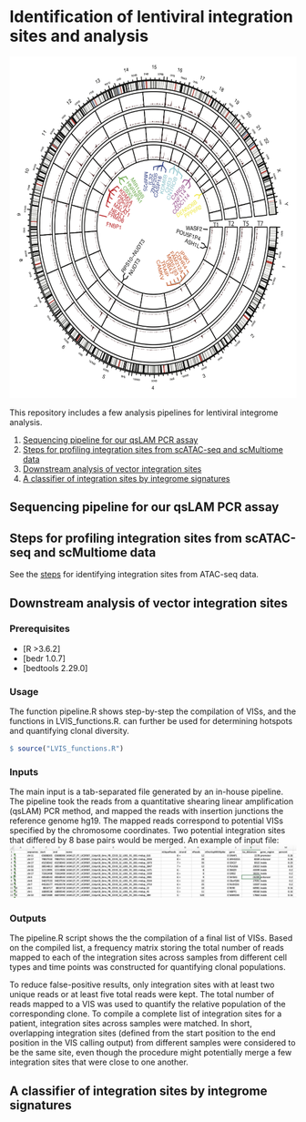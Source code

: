 # Identification of lentiviral integration sites and analysis
<img src="./img/track.png" width="600" height="600">


This repository includes a few analysis pipelines for lentiviral integrome analysis.
  <ol>
    <li><a href="#sequencing-pipeline-for-our-qsLAM-PCR-assay">Sequencing pipeline for our qsLAM PCR assay</a></li>
    <li><a href="#steps-for-profiling-integration-sites-from-scATAC-seq-and-scMultiome-data">Steps for profiling integration sites from scATAC-seq and scMultiome data</a></li>
    <li><a href="#Downstream-analysis-of-vector-integration-sites">Downstream analysis of vector integration sites</a></li>
    <li><a href="#A-classifier-of-integration-sites-by-integrome-signatures">A classifier of integration sites by integrome signatures</a></li>
  </ol>



## Sequencing pipeline for our qsLAM PCR assay

## Steps for profiling integration sites from scATAC-seq and scMultiome data

See the [steps](https://github.com/jyyulab/LVIS_pipeline/blob/master/steps_profile_VIS_scMultiome.md) for identifying integration sites from ATAC-seq data.


## Downstream analysis of vector integration sites

### Prerequisites
  * [R >3.6.2]
  * [bedr 1.0.7]
  * [bedtools 2.29.0]

### Usage
The function pipeline.R shows step-by-step the compilation of VISs, and the functions in LVIS_functions.R. can further be used for determining hotspots and quantifying clonal diversity.

```R
$ source("LVIS_functions.R")
```

### Inputs
The main input is a tab-separated file generated by an in-house pipeline. The pipeline took the reads from a quantitative shearing linear amplification (qsLAM) PCR method, and mapped the reads with insertion junctions the reference genome hg19. The mapped reads correspond to potential VISs specified by the chromosome coordinates. Two potential integration sites that differed by 8 base pairs would be merged. 
An example of input file:
![picture2](./img/sample_input.png)

### Outputs
The pipeline.R script shows the the compilation of a final list of VISs. Based on the compiled list, a frequency matrix storing the total number of reads mapped to each of the integration sites across samples from different cell types and time points was constructed for quantifying clonal populations.

To reduce false-positive results, only integration sites with at least two unique reads or at least five total reads were kept. The total number of reads mapped to a VIS was used to quantify the relative population of the corresponding clone. To compile a complete list of integration sites for a patient, integration sites across samples were matched. In short, overlapping integration sites (defined from the start position to the end position in the VIS calling output) from different samples were considered to be the same site, even though the procedure might potentially merge a few integration sites that were close to one another. 

## A classifier of integration sites by integrome signatures



